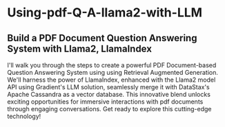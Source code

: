 # Using-pdf-Q-A-llama2-with-LLM
## Build a PDF Document Question Answering System with Llama2, LlamaIndex
I'll walk you through the steps to create a powerful PDF Document-based Question Answering System using using Retrieval Augmented Generation. We'll harness the power of LlamaIndex, enhanced with the Llama2 model API using Gradient's LLM solution, seamlessly merge it with DataStax's Apache Cassandra as a vector database. This innovative blend unlocks exciting opportunities for immersive interactions with pdf documents through engaging conversations. Get ready to explore this cutting-edge technology!
